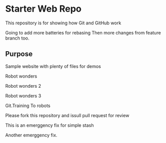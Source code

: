 # Starter Web Repo

This repository is for showing how Git and GitHub work

Going to add more batteries for rebasing
Then more changes from feature branch too. 
## Purpose

Sample website with plenty of files for demos

Robot wonders

Robot wonders 2

Robot wonders 3

Git.Training To robots 

Please fork this repository and issull pull request for review

This is an emerggency fix for simple stash 

Another emerggency fix.
